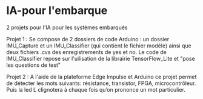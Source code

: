 # IA-pour l'embarque
2 projets pour l'IA pour les systèmes embarqués

Projet 1 : 
Se compose de 2 dossiers de code Arduino : un dossier IMU_Capture et un IMU_Classifier (qui contient le fichier modéle) ainsi que deux fichiers .cvs des enregistrements de yes et no.
Le code de IMU_Classifier repose sur l'uilisation de la librairie TensorFlow_Lite et "pose les questions de test"

Projet 2 : 
A l'aide de la plateforme Edge Impulse et Arduino ce projet permet de détecter les mots suivants: résistance, transistor, FPGA, microcontrôleur.
Puis la led L clignotera à chaque fois qu’on prononce un mot particulier.


